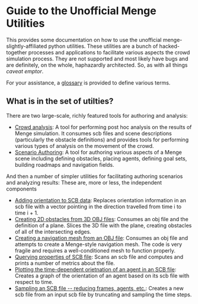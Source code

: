 # Guide to the Unofficial Menge Utilities

This provides some documentation on how to use the unofficial menge-slightly-affiliated python utilities.  These utilities are a bunch of hacked-together processes and applications to facilitate various aspects the crowd simulation process.  They are not supported and most likely have bugs and are definitely, on the whole, haphazardly architected.  So, as with all things _caveat emptor_.

For your assistance, a [glossary](glossary.md) is provided to define various terms.

## What is in the set of utilties?

There are two large-scale, richly featured tools for authoring and analysis:
  - [Crowd analysis](analyze_crowd.md): A tool for performing post hoc analysis on the results of Menge simulation.  It consumes scb files
  and scene descriptions (particularly the obstacle definitions) and provides tools for performing various types of 
  analysis on the movement of the crowd.
  - [Scenario Authoring](roadmap_builder.md): A tool for authoring various aspects of a Menge scene including defining obstacles, placing 
  agents, defining goal sets, building roadmaps and navigation fields.

And then a number of simpler utilities for facilitating authoring scenarios and analyzing results:
These are, more or less, the independent components
  - [Adding orientation to SCB data](fake_rotation.md): Replaces orientation information in an scb file with a vector pointing in the direction travelled from time i to time i + 1.
  - [Creating 2D obstacles from 3D OBJ files](obj_slice.md): Consumes an obj file and the definition of a plane.  Slices the 3D file with the plane, creating obstacles of all of the intersecting edges.
  - [Creating a navigation mesh from an OBJ file](obj_to_navmesh.md): Consumes an obj file and attempts to create a Menge-style navigation mesh.  The code is very fragile and requires a well-conditioned mesh to function properly.
  - [Querying properties of SCB file](scb_metric.md): Scans an scb file and computes and prints a number of metrics about the file.
  - [Plotting the time-dependent orietnation of an agent in an SCB file](scb_plot_orient.md): Creates a graph of the orientation of an agent based on its scb file with respect to time.
  - [Sampling an SCB file -- reducing frames, agents, etc.](scb_slice.md): Creates a new scb file from an input scb file by truncating and sampling the time steps.
